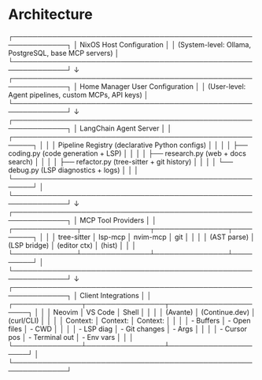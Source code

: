# Architecture

┌─────────────────────────────────────────────────────────────┐
│ NixOS Host Configuration │
│ (System-level: Ollama, PostgreSQL, base MCP servers) │
└─────────────────────────────────────────────────────────────┘
↓
┌─────────────────────────────────────────────────────────────┐
│ Home Manager User Configuration │
│ (User-level: Agent pipelines, custom MCPs, API keys) │
└─────────────────────────────────────────────────────────────┘
↓
┌─────────────────────────────────────────────────────────────┐
│ LangChain Agent Server │
│ ┌──────────────────────────────────────────────────────┐ │
│ │ Pipeline Registry (declarative Python configs) │ │
│ │ ├── coding.py (code generation + LSP) │ │
│ │ ├── research.py (web + docs search) │ │
│ │ ├── refactor.py (tree-sitter + git history) │ │
│ │ └── debug.py (LSP diagnostics + logs) │ │
│ └──────────────────────────────────────────────────────┘ │
└─────────────────────────────────────────────────────────────┘
↓
┌─────────────────────────────────────────────────────────────┐
│ MCP Tool Providers │
│ ┌─────────────┬──────────────┬───────────────┬─────────┐ │
│ │ tree-sitter │ lsp-mcp │ nvim-mcp │ git │ │
│ │ (AST parse) │ (LSP bridge) │ (editor ctx) │ (hist) │ │
│ └─────────────┴──────────────┴───────────────┴─────────┘ │
└─────────────────────────────────────────────────────────────┘
↓
┌─────────────────────────────────────────────────────────────┐
│ Client Integrations │
│ ┌──────────────┬────────────────┬─────────────────────┐ │
│ │ Neovim │ VS Code │ Shell │ │
│ │ (Avante) │ (Continue.dev) │ (curl/CLI) │ │
│ │ Context: │ Context: │ Context: │ │
│ │ - Buffers │ - Open files │ - CWD │ │
│ │ - LSP diag │ - Git changes │ - Args │ │
│ │ - Cursor pos │ - Terminal out │ - Env vars │ │
│ └──────────────┴────────────────┴─────────────────────┘ │
└─────────────────────────────────────────────────────────────┘
